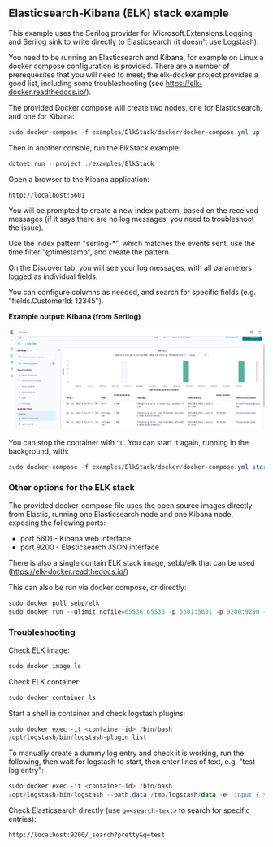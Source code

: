 ## Elasticsearch-Kibana (ELK) stack example

This example uses the Serilog provider for Microsoft.Extensions.Logging and Serilog sink to write directly to Elasticsearch (it doesn't use Logstash).

You need to be running an Elasticsearch and Kibana, for example on Linux a docker compose configuration is provided. There are a number of prerequesites that you will need to meet; the elk-docker project provides a good list, including some troubleshooting (see https://elk-docker.readthedocs.io/).

The provided Docker compose will create two nodes, one for Elasticsearch, and one for Kibana:

```powershell
sudo docker-compose -f examples/ElkStack/docker/docker-compose.yml up
```

Then in another console, run the ElkStack example:

```powershell
dotnet run --project ./examples/ElkStack
```

Open a browser to the Kibana application:

```
http://localhost:5601
```

You will be prompted to create a new index pattern, based on the received messages (if it says there are no log messages, you need to troubleshoot the issue).

Use the index pattern "serilog-*", which matches the events sent, use the time filter "@timestamp", and create the pattern.

On the Discover tab, you will see your log messages, with all parameters logged as individual fields. 

You can configure columns as needed, and search for specific fields (e.g. "fields.CustomerId: 12345").

**Example output: Kibana (from Serilog)** 

![Kibana example](../../docs/example-kibana-serilog.png)

You can stop the container with `^C`. You can start it again, running in the background, with:

```powershell
sudo docker-compose -f examples/ElkStack/docker/docker-compose.yml start
```

### Other options for the ELK stack

The provided docker-compose file uses the open source images directly from Elastic, running one Elasticsearch node and one Kibana node, exposing the following ports:

* port 5601 - Kibana web interface
* port 9200 - Elasticsearch JSON interface

There is also a single contain ELK stack image, sebb/elk that can be used (https://elk-docker.readthedocs.io/)

This can also be run via docker compose, or directly:

```powershell
sudo docker pull sebp/elk
sudo docker run --ulimit nofile=65536:65536 -p 5601:5601 -p 9200:9200 -p 5044:5044 sebp/elk 
```

### Troubleshooting

Check ELK image:

```powershell
sudo docker image ls
```

Check ELK container:

```powershell
sudo docker container ls
```

Start a shell in container and check logstash plugins:

```powershell
sudo docker exec -it <container-id> /bin/bash
/opt/logstash/bin/logstash-plugin list
```

To manually create a dummy log entry and check it is working, run the following, then wait for logstash to start, then enter lines of text, e.g. "test log entry":

```powershell
sudo docker exec -it <container-id> /bin/bash
/opt/logstash/bin/logstash --path.data /tmp/logstash/data -e 'input { stdin { } } output { elasticsearch { hosts => ["localhost"] } }'
```

Check Elasticsearch directly (use `q=<search-text>` to search for specific entries):

```
http://localhost:9200/_search?pretty&q=test
```

